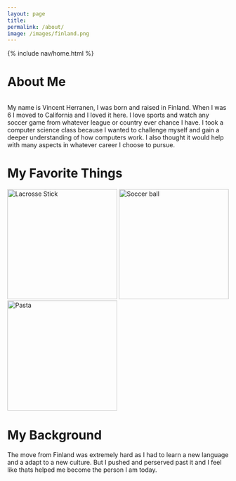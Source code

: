 ```yaml
---
layout: page
title: 
permalink: /about/
image: /images/finland.png
---
```


{% include nav/home.html %}
<h1>About Me</h1>


<style>
    /* Style looks pretty compact, trace grid-container and grid-item in the code */
    .grid-container {
        display: grid;
        grid-template-columns: repeat(auto-fill, minmax(150px, 1fr)); /* Dynamic columns */
        gap: 10px;
    }
    .grid-item {
        text-align: center;
    }
    .grid-item img {
        width: 100%;
        height: 100px; /* Fixed height for uniformity */
        object-fit: contain; /* Ensure the image fits within the fixed height */
    }
    .grid-item p {
        margin: 5px 0; /* Add some margin for spacing */
    }
</style>

<!-- This grid_container class is for the CSS styling, the id is for JavaScript connection -->
<div class="grid-container" id="grid_container">
    <!-- content will be added here by JavaScript -->
</div>

<script>
    // 1. Make a connection to the HTML container defined in the HTML div
    var container = document.getElementById("grid_container"); // This container connects to the HTML div

    // 2. Define a JavaScript object for our http source and our data rows for the Living in the World grid
    
    var http_source = "https://upload.wikimedia.org/wikipedia/commons/";
    var living_in_the_world = [
        {"flag": "0/01/Flag_of_California.svg", "greeting": "Lived in Califronia for 10 years", "description": " "},
        {"flag": "b/bc/Flag_of_Finland.svg", "greeting": "Born in Finland", "description": " "},
    ]; 

    // 3a. Consider how to update style count for size of container
    // The grid-template-columns has been defined as dynamic with auto-fill and minmax

    // 3b. Build grid items inside of our container for each row of data
    for (const location of living_in_the_world) {
        // Create a "div" with "class grid-item" for each row
        var gridItem = document.createElement("div");
        gridItem.className = "grid-item";  // This class name connects the gridItem to the CSS style elements
        // Add "img" HTML tag for the flag
        var img = document.createElement("img");
        img.src = http_source + location.flag; // concatenate the source and flag
        img.alt = location.flag + " Flag"; // add alt text for accessibility

        // Add "p" HTML tag for the description
        var description = document.createElement("p");
        description.textContent = location.description; // extract the description

        // Add "p" HTML tag for the greeting
        var greeting = document.createElement("p");
        greeting.textContent = location.greeting;  // extract the greeting

        // Append img and p HTML tags to the grid item DIV
        gridItem.appendChild(img);
        gridItem.appendChild(description);
        gridItem.appendChild(greeting);

        // Append the grid item DIV to the container DIV
        container.appendChild(gridItem);
    }
</script>




<p>My name is Vincent Herranen, I was born and raised in Finland. When I was 6 I moved to California and I loved it here. I love sports and watch any soccer game from whatever league or country ever chance I have. 
I took a computer science class because I wanted to challenge myself and gain a deeper understanding of how computers work. I also thought it would help with many aspects in whatever career I choose to pursue. </p>

<h1> My Favorite Things</h1>
<a href="https://en.wikipedia.org/wiki/Lacrosse"><img src="https://upload.wikimedia.org/wikipedia/commons/4/4c/Lacrosse_stick_8028.jpg" alt="Lacrosse Stick" width=250></a>
<a href="https://en.wikipedia.org/wiki/Association_football"><img src="https://upload.wikimedia.org/wikipedia/commons/e/ec/Soccer_ball.svg" alt="Soccer ball" width=250></a>
<img src="https://upload.wikimedia.org/wikipedia/commons/2/2a/Spaghetti_al_Pomodoro.JPG" alt="Pasta" width=250>


<h1> My Background</h1>
<p>The move from Finland was extremely hard as I had to learn a new language and a adapt to a new culture. But I pushed and perserved past it and I feel like thats helped me become the person I am today.</p>



<script src="https://utteranc.es/client.js"
        repo="VincentH14/Vincent_2025"
        issue-term="title"
        label="blogpost-comment"
        theme="github-light"
        crossorigin="anonymous"
        async>
</script>